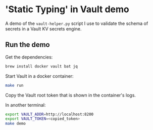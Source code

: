 # 'Static Typing' in Vault demo

A demo of the `vault-helper.py` script I use to validate the schema of secrets in a Vault KV secrets engine.

## Run the demo

Get the dependencies:

```bash
brew install docker vault bat jq
```

Start Vault in a docker container:

```bash
make run
```

Copy the Vault root token that is shown in the container's logs.

In another terminal:

```bash
export VAULT_ADDR=http://localhost:8200
export VAULT_TOKEN=<copied_token>
make demo
```
